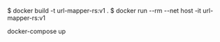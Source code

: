 $ docker build -t url-mapper-rs:v1 .
$ docker run --rm --net host -it url-mapper-rs:v1


docker-compose up
